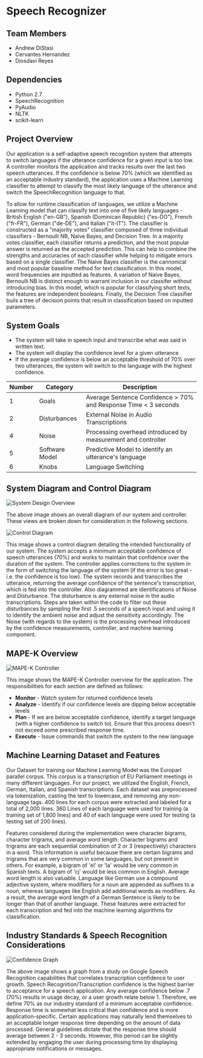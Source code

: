 # Speech Recognizer

## Team Members
- Andrew DiStasi
- Cervantes Hernandez
- Diosdavi Reyes

## Dependencies
 - Python 2.7
 - SpeechRecognition
 - PyAudio
 - NLTK
 - scikit-learn
 
 ## Project Overview
 Our application is a self-adaptive speech recognition system that attempts to switch languages if the utterance confidence for a given input is too low.  A controller monitors the application and tracks results over the last two speech utterances.  If the confidence is below 70% (which we identified as an acceptable industry standard), the application uses a Machine Learning classifier to attempt to classify the most likely language of the utterance and switch the SpeechRecognition language to that.
 
 To allow for runtime classification of languages, we utilize a Machine Learning model that can classify text into one of five likely languages - British English ("en-GB"), Spanish (Dominican Republic) ("es-DO"), French ("fr-FR"), German ("de-DE"), and Italian ("it-IT").  The classifier is constructed as a "majority votes" classifier composed of three individual classifiers - Bernoulli NB, Naive Bayes, and Decision Tree.  In a majority votes classifier, each classifier returns a prediction, and the most popular answer is returned as the accepted prediction.  This can help to combine the strengths and accuracies of each classifier while helping to mitigate errors based on a single classifier.  The Naive Bayes classifier is the cannonical and most popular baseline method for text classification.   In this model, word frequencies are inputted as features.  A variation of Naive Bayes, Bernoulli NB is distinct enough to warrant inclusion in our classifer without introducing bias.  In this model, which is popular for classifying short texts, the features are independent booleans.  Finally, the Decision Tree classifier buils a tree of decision points that result in classification based on inputted parameters.
 
 ## System Goals
  - The system will take in speech input and transcribe what was said in written text.
  - The system will display the confidence level for a given utterance
  - If the average confidence is below an acceptable threshold of 70% over two utterances, the system will switch to the language with the highest confidence.
 
Number | Category | Description
------ | -------- | ----------- |
1 |Goals | Average Sentence Confidence > 70% and Response Time < 3 seconds
2 | Disturbances | External Noise in Audio Transcriptions
4 | Noise | Processing overhead introduced by measurement and controller
5 | Software Model | Predictive Model to identify an utterance's language
6 | Knobs | Language Switching
 
 ## System Diagram and Control Diagram
 ![System Design Overview](http://andydistasi.com/dev/SWEN789/Overview.png)
 
 The above image shows an overall diagram of our system and controller.  These views are broken down for consideration in the following sections.
 
 ![Control Diagram](http://andydistasi.com/dev/SWEN789/Control.png)


This image shows a control diagram detailing the intended functionality of our system.  The system accepts a minimum acceptable confidence of speech utterances (70%) and works to maintain that confidence over the duration of the system.  The controller applies corrections to the system in the form of switching the language of the system (if the error is too great - i.e. the confidence is too low).  The system records and transcribes the utterance, returning the average confidence of the sentence's transcription, which is fed into the controller.  Also diagrammed are identifications of Noise and Disturbance.  The disturbance is any external noise in the audio transcriptions.  Steps are taken within the code to filter out these disturbances by sampling the first .5 seconds of a speech input and using it to identify the ambient noise and adjust the sensitivity accordingly.  The Noise (with regards to the system) is the processing overhead introduced by the confidence measurements, controller, and machine learning component. 

 ## MAPE-K Overview
 ![MAPE-K Controller](http://andydistasi.com/dev/SWEN789/MAPE.png)
 
 This image shows the MAPE-K Controller overview for the application.  The responsibilities for each section are defined as follows:
 - **Monitor** - Watch system for returned confidence levels
 - **Analyze** - Identify if our confidence levels are dipping below acceptable levels
 - **Plan** - If we are below acceptable confidence, identify a target language (with a higher confidence to switch to).  Ensure that this process doesn't not exceed some prescribed response time.
 - **Execute** - Issue commands that switch the system to the new language
 
 ## Machine Learning Dataset and Features
 Our Dataset for training our Machine Learning Model was the Europarl parallel corpus.  This corpus is a transcription of EU Parliament meetings in many different languages.  For our project, we utilized the English, French, German, Italian, and Spanish transcriptions.  Each dataset was preprocessed via tokenization, casting the text to lowercase, and removing any non-language tags.  400 lines for each corpus were extracted and labeled for a total of 2,000 lines.  360 Lines of each language were used for training (a training set of 1,800 lines) and 40 of each language were used for testing (a testing set of 200 lines).
 
 Features considered during the implementation were character bigrams, character trigrams, and average word length.  Character bigrams and trigrams are each sequential combination of 2 or 3 (respectively) characters in a word.  This information is useful because there are certain bigrams and trigrams that are very common in some languages, but not present in others.  For example, a bigram of 'el' or 'la' would be very common in Spanish texts.  A bigram of 'cj' would be less common in English.  Average word length is also valuable.  Language like German use a compound adjective system, where modifiers for a noun are appended as suffixes to a noun, whereas languages like English add additional words as modifiers.  As a result, the average word length of a German Sentence is likely to be longer than that of another language.  These features were extracted for each transcription and fed into the machine learning algorithms for classification.
 
 ## Industry Standards & Speech Recognition Considerations
  ![Confidence Graph](http://andydistasi.com/dev/SWEN789/Confidence.png)
  
The above image shows a graph from a study on Google Speech Recognition capabilities that correlates transcription confidence to user growth.  Speech Recognition/Transcription confidence is the highest barrier to acceptance for a speech application.  Any average confidence below .7 (70%) results in usage decay, or a user growth relate below 1.  Therefore, we define 70% as our industry standard of a minimum acceptable confidence.  Response time is somewhat less critical than confidence and is more application-specific.  Certain applications may naturally lend themselves to an acceptable longer response time depending on the amount of data processed.  General guidelines dictate that the response time should average between 2 - 3 seconds.  However, this period can be slightly extended by engaging the user during processing time by displaying appropriate notifications or messages.
